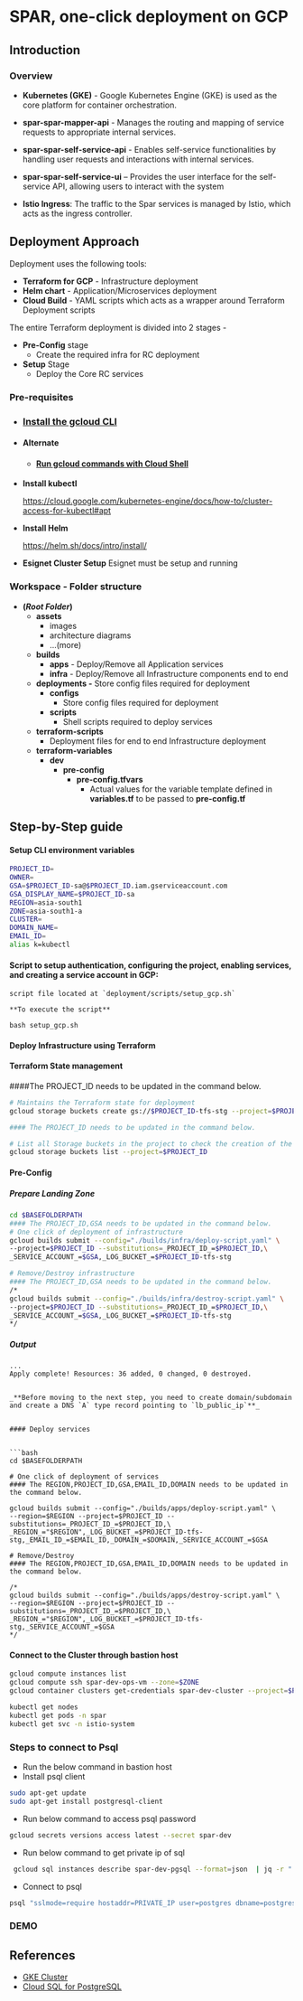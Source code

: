 # SPAR, one-click deployment on GCP



## Introduction

### Overview

- **Kubernetes (GKE)** - Google Kubernetes Engine (GKE) is used as the core platform for container orchestration.

-	**spar-spar-mapper-api** - Manages the routing and mapping of service requests to appropriate internal services.

- **spar-spar-self-service-api** - Enables self-service functionalities by handling user requests and interactions with internal services.

- **spar-spar-self-service-ui** – Provides the user interface for the self-service API, allowing users to interact with the system

- **Istio Ingress**: The traffic to the Spar services is managed by Istio, which acts as the ingress controller.


## Deployment Approach

Deployment uses the following tools:

- **Terraform for GCP** - Infrastructure deployment
- **Helm chart** - Application/Microservices deployment
- **Cloud Build** - YAML scripts which acts as a wrapper around Terraform Deployment scripts

The entire Terraform deployment is divided into 2 stages -

- **Pre-Config** stage
  - Create the required infra for RC deployment
- **Setup** Stage
  - Deploy the Core RC services
  
### Pre-requisites

- ### [Install the gcloud CLI](https://cloud.google.com/sdk/docs/install)

- #### Alternate

  - #### [Run gcloud commands with Cloud Shell](https://cloud.google.com/shell/docs/run-gcloud-commands)
  
- **Install kubectl**

   https://cloud.google.com/kubernetes-engine/docs/how-to/cluster-access-for-kubectl#apt

  
- **Install Helm**

  https://helm.sh/docs/intro/install/

- **Esignet Cluster Setup**
    Esignet must be setup and running 


### Workspace - Folder structure

- **(***Root Folder***)**
  - **assets**
    - images
    - architecture diagrams
    - ...(more)
  - **builds**
    - **apps** - Deploy/Remove all Application services
    - **infra** - Deploy/Remove all Infrastructure components end to end
  - **deployments -** Store config files required for deployment
    - **configs**
      - Store config files required for deployment
    - **scripts**
      - Shell scripts required to deploy services
  - **terraform-scripts**
      - Deployment files for end to end Infrastructure deployment
  - **terraform-variables**
    - **dev**
      - **pre-config**
        - **pre-config.tfvars**
          - Actual values for the variable template defined in **variables.tf** to be passed to **pre-config.tf** 
      


## Step-by-Step guide

#### Setup CLI environment variables

```bash
PROJECT_ID=
OWNER=
GSA=$PROJECT_ID-sa@$PROJECT_ID.iam.gserviceaccount.com
GSA_DISPLAY_NAME=$PROJECT_ID-sa
REGION=asia-south1
ZONE=asia-south1-a
CLUSTER=
DOMAIN_NAME=
EMAIL_ID=
alias k=kubectl
```

#### **Script to setup authentication, configuring the project, enabling services, and creating a service account in GCP**:
```
script file located at `deployment/scripts/setup_gcp.sh` 

**To execute the script**

bash setup_gcp.sh
```

#### Deploy Infrastructure using Terraform

#### Terraform State management

####The PROJECT_ID needs to be updated in the command below.

```bash
# Maintains the Terraform state for deployment
gcloud storage buckets create gs://$PROJECT_ID-tfs-stg --project=$PROJECT_ID --default-storage-class=STANDARD --location=$REGION --uniform-bucket-level-access

#### The PROJECT_ID needs to be updated in the command below.

# List all Storage buckets in the project to check the creation of the new one
gcloud storage buckets list --project=$PROJECT_ID
```

#### Pre-Config

##### Prepare Landing Zone

```bash
cd $BASEFOLDERPATH
#### The PROJECT_ID,GSA needs to be updated in the command below.
# One click of deployment of infrastructure
gcloud builds submit --config="./builds/infra/deploy-script.yaml" \
--project=$PROJECT_ID --substitutions=_PROJECT_ID_=$PROJECT_ID,\
_SERVICE_ACCOUNT_=$GSA,_LOG_BUCKET_=$PROJECT_ID-tfs-stg

# Remove/Destroy infrastructure
#### The PROJECT_ID,GSA needs to be updated in the command below.
/*
gcloud builds submit --config="./builds/infra/destroy-script.yaml" \
--project=$PROJECT_ID --substitutions=_PROJECT_ID_=$PROJECT_ID,\
_SERVICE_ACCOUNT_=$GSA,_LOG_BUCKET_=$PROJECT_ID-tfs-stg
*/
```

##### Output
```
...
Apply complete! Resources: 36 added, 0 changed, 0 destroyed.


_**Before moving to the next step, you need to create domain/subdomain and create a DNS `A` type record pointing to `lb_public_ip`**_


#### Deploy services


```bash
cd $BASEFOLDERPATH

# One click of deployment of services
#### The REGION,PROJECT_ID,GSA,EMAIL_ID,DOMAIN needs to be updated in the command below.

gcloud builds submit --config="./builds/apps/deploy-script.yaml" \
--region=$REGION --project=$PROJECT_ID --substitutions=_PROJECT_ID_=$PROJECT_ID,\
_REGION_="$REGION",_LOG_BUCKET_=$PROJECT_ID-tfs-stg,_EMAIL_ID_=$EMAIL_ID,_DOMAIN_=$DOMAIN,_SERVICE_ACCOUNT_=$GSA

# Remove/Destroy
#### The REGION,PROJECT_ID,GSA,EMAIL_ID,DOMAIN needs to be updated in the command below.

/*
gcloud builds submit --config="./builds/apps/destroy-script.yaml" \
--region=$REGION --project=$PROJECT_ID --substitutions=_PROJECT_ID_=$PROJECT_ID,\
_REGION_="$REGION",_LOG_BUCKET_=$PROJECT_ID-tfs-stg,_SERVICE_ACCOUNT_=$GSA
*/
```


#### Connect to the Cluster through bastion host

```bash
gcloud compute instances list
gcloud compute ssh spar-dev-ops-vm --zone=$ZONE
gcloud container clusters get-credentials spar-dev-cluster --project=$PROJECT_ID --region=$REGION

kubectl get nodes
kubectl get pods -n spar
kubectl get svc -n istio-system
```


### Steps to connect to Psql
- Run the below command in bastion host
- Install psql client
```bash
sudo apt-get update
sudo apt-get install postgresql-client
```
- Run below command to access psql password
```bash
gcloud secrets versions access latest --secret spar-dev
```
- Run below command to get private ip of sql
```bash
 gcloud sql instances describe spar-dev-pgsql --format=json  | jq -r ".ipAddresses[0].ipAddress"
```
- Connect to psql
```bash
psql "sslmode=require hostaddr=PRIVATE_IP user=postgres dbname=postgres"
```

### DEMO



## References

- [GKE Cluster](https://cloud.google.com/kubernetes-engine/docs)
- [Cloud SQL for PostgreSQL](https://cloud.google.com/sql/docs/postgres)

